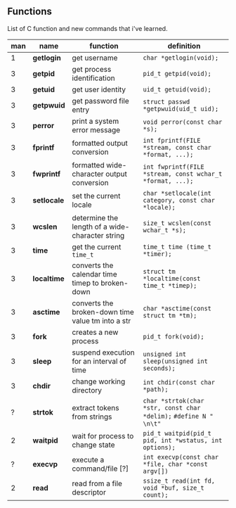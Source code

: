 ## Functions
List of C function and new commands that i've learned.

| man | name          | function                                          | definition                                               |
| --- | ------------- | ------------------------------------------------- | -------------------------------------------------------- |
|  1  | **getlogin**  | get username                                      | `char *getlogin(void);`                                  |
|  3  | **getpid**    | get process identification                        | `pid_t getpid(void);`                                    |
|  3  | **getuid**    | get user identity                                 | `uid_t getuid(void);`                                    |
|  3  | **getpwuid**  | get password file entry                           | `struct passwd *getpwuid(uid_t uid);`                    |
|  3  | **perror**    | print a system error message                      | `void perror(const char *s);`                            |
|  3  | **fprintf**   | formatted output conversion                       | `int fprintf(FILE *stream, const char *format, ...);`    |
|  3  | **fwprintf**  | formatted wide-character output conversion        | `int fwprintf(FILE *stream, const wchar_t *format, ...);`|
|  3  | **setlocale** | set the current locale                            | `char *setlocale(int category, const char *locale);`     |
|  3  | **wcslen**    | determine the length of a wide-character string   | `size_t wcslen(const wchar_t *s);`                       |
|  3  | **time**      | get the current `time_t`                          | `time_t time (time_t *timer);`                           |
|  3  | **localtime** | converts the calendar time timep to broken-down   | `struct tm *localtime(const time_t *timep);`             |
|  3  | **asctime**   | converts the broken-down time value tm into a str | `char *asctime(const struct tm *tm);`                    |
|  3  | **fork**      | creates a new process                             | `pid_t fork(void);`                                      | 
|  3  | **sleep**     | suspend execution for an interval of time         | `unsigned int sleep(unsigned int seconds);`              |
|  3  | **chdir**     | change working directory                          | `int chdir(const char *path);`                           |
|  ?  | **strtok**    | extract tokens from strings                       | `char *strtok(char *str, const char *delim);` `#define N " \n\t"` | 
|  2  | **waitpid**   | wait for process to change state                  | `pid_t waitpid(pid_t pid, int *wstatus, int options);`   | 
|  ?  | **execvp**    | execute a command/file [?]                        | `int execvp(const char *file, char *const argv[])`       | 
|  2  | **read**      | read from a file descriptor                       | `ssize_t read(int fd, void *buf, size_t count);`         |

